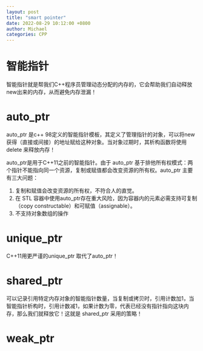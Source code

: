 ```yaml
---
layout: post
title: "smart pointer"
date: 2022-08-29 10:12:00 +0800
author: Michael
categories: CPP
---
```


# 智能指针
智能指针就是帮我们C++程序员管理动态分配的内存的，它会帮助我们自动释放new出来的内存，从而避免内存泄漏！

# auto_ptr
auto_ptr 是c++ 98定义的智能指针模板，其定义了管理指针的对象，可以将new 获得（直接或间接）的地址赋给这种对象。当对象过期时，其析构函数将使用delete 来释放内存！

auto_ptr是用于C++11之前的智能指针。由于 auto_ptr 基于排他所有权模式：两个指针不能指向同一个资源，复制或赋值都会改变资源的所有权。auto_ptr 主要有三大问题：

1. 复制和赋值会改变资源的所有权，不符合人的直觉。
1. 在 STL 容器中使用auto_ptr存在重大风险，因为容器内的元素必需支持可复制（copy constructable）和可赋值（assignable）。
1. 不支持对象数组的操作

# unique_ptr 
C++11用更严谨的unique_ptr 取代了auto_ptr！

# shared_ptr
可以记录引用特定内存对象的智能指针数量，当复制或拷贝时，引用计数加1，当智能指针析构时，引用计数减1，如果计数为零，代表已经没有指针指向这块内存，那么我们就释放它！这就是 shared_ptr 采用的策略！

# weak_ptr